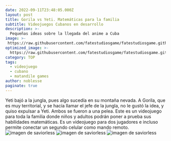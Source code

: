 ```yaml
---
date: 2022-09-11T23:48:05.000Z
layout: post
title: Gorila vs Yeti. Matemáticas para la familia
subtitle: Videojuegos Cubanos en desarrollo
description: >-
  Pequeñas ideas sobre la llegada del anime a Cuba
image: >-
 https://raw.githubusercontent.com/fatestudiosgame/fatestudiosgame.github.io/master/src/img/images-post/gorila-vs-yeti/gorila-vs-yeti-1.jpg
optimized_image: >-
  https://raw.githubusercontent.com/fatestudiosgame/fatestudiosgame.github.io/master/src/img/images-post/gorila-vs-yeti/gorila-vs-yeti-1.jpg
category: TOP
tags:
  - videojuego
  - cubano
  - matandile games
author: noblesse
paginate: true
---
```

Yeti bajó a la jungla, pues algo sucedía en su montaña nevada. A Gorila, que es muy territorial, y se hacía llamar el jefe de la jungla, no le gustó la idea, y quiso expulsar a Yeti. Ambos se fueron a una pelea. Este es un videojuego para toda la familia donde niños y adultos podrán poner a prueba sus habilidades matemáticas. Es un videojuego para dos jugadores e incluso permite conectar un segundo celular como mando remoto.  
![imagen de saviorless]( https://raw.githubusercontent.com/fatestudiosgame/fatestudiosgame.github.io/master/src/img/images-post/gorila-vs-yeti/gorila-vs-yeti-2.jpg)
![imagen de saviorless]( https://raw.githubusercontent.com/fatestudiosgame/fatestudiosgame.github.io/master/src/img/images-post/gorila-vs-yeti/gorila-vs-yeti-3.jpg)
![imagen de saviorless]( https://raw.githubusercontent.com/fatestudiosgame/fatestudiosgame.github.io/master/src/img/images-post/gorila-vs-yeti/gorila-vs-yeti-4.jpg)